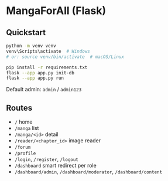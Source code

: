 # MangaForAll (Flask)

## Quickstart
```bash
python -m venv venv
venv\Scripts\activate  # Windows
# or: source venv/bin/activate  # macOS/Linux

pip install -r requirements.txt
flask --app app.py init-db
flask --app app.py run
```
Default admin: `admin` / `admin123`

## Routes
- `/` home
- `/manga` list
- `/manga/<id>` detail
- `/reader/<chapter_id>` image reader
- `/forum`
- `/profile`
- `/login`, `/register`, `/logout`
- `/dashboard` smart redirect per role
- `/dashboard/admin`, `/dashboard/moderator`, `/dashboard/content`
